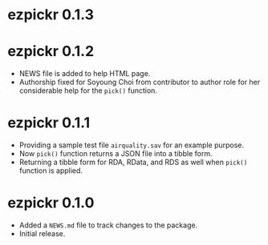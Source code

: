 # ezpickr 0.1.3

# ezpickr 0.1.2

* NEWS file is added to help HTML page.
* Authorship fixed for Soyoung Choi from contributor to author role for her considerable help for the `pick()` function.

# ezpickr 0.1.1

* Providing a sample test file `airquality.sav` for an example purpose.
* Now `pick()` function returns a JSON file into a tibble form.
* Returning a tibble form for RDA, RData, and RDS as well when `pick()` function is applied.

# ezpickr 0.1.0

* Added a `NEWS.md` file to track changes to the package.
* Initial release.
